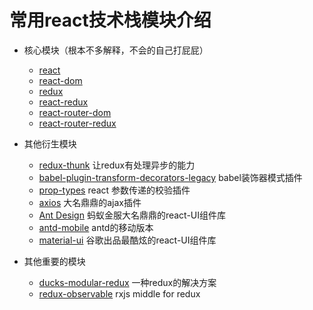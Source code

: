 #  常用react技术栈模块介绍

- 核心模块（根本不多解释，不会的自己打屁屁）
    - [react](https://github.com/facebook/react)
    - [react-dom](https://www.npmjs.com/package/react-dom)
    - [redux](https://github.com/reactjs/redux)
    - [react-redux](https://github.com/reactjs/react-redux)
    - [react-router-dom](https://www.npmjs.com/package/react-router-dom)
    - [react-router-redux](https://github.com/reactjs/react-router-redux)
    
- 其他衍生模块
    - [redux-thunk](https://github.com/gaearon/redux-thunk)      让redux有处理异步的能力
    - [babel-plugin-transform-decorators-legacy](https://github.com/loganfsmyth/babel-plugin-transform-decorators-legacy)           babel装饰器模式插件
    - [prop-types](https://github.com/facebook/prop-types)       react 参数传递的校验插件
    - [axios](https://github.com/axios/axios)           大名鼎鼎的ajax插件
    - [Ant Design](https://github.com/ant-design/ant-design)    蚂蚁金服大名鼎鼎的react-UI组件库
    - [antd-mobile](https://github.com/ant-design/ant-design-mobile)        antd的移动版本
    - [material-ui](https://github.com/mui-org/material-ui)     谷歌出品最酷炫的react-UI组件库
    
    
- 其他重要的模块
    - [ducks-modular-redux](https://github.com/erikras/ducks-modular-redux)  一种redux的解决方案
    - [redux-observable](https://github.com/redux-observable/redux-observable) rxjs middle for redux
